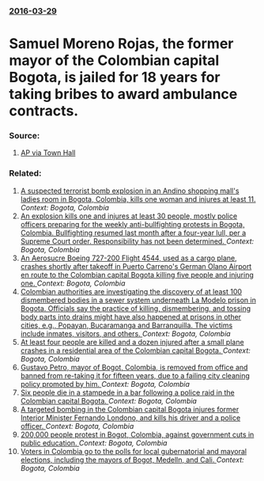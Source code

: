 ### [2016-03-29](/news/2016/03/29/index.md)

# Samuel Moreno Rojas, the former mayor of the Colombian capital Bogota, is jailed for 18 years for taking bribes to award ambulance contracts. 




### Source:

1. [AP via Town Hall](http://townhall.com/news/politics-elections/2016/03/29/exmayor-of-colombias-capital-jailed-18-years-for-graft-n2140740)

### Related:

1. [A suspected terrorist bomb explosion in an Andino shopping mall's ladies room in Bogota, Colombia, kills one woman and injures at least 11. ](/news/2017/06/17/a-suspected-terrorist-bomb-explosion-in-an-andino-shopping-mall-s-ladies-room-in-bogota-colombia-kills-one-woman-and-injures-at-least-11.md) _Context: Bogota, Colombia_
2. [An explosion kills one and injures at least 30 people, mostly police officers preparing for the weekly anti-bullfighting protests in Bogota, Colombia. Bullfighting resumed last month after  a four-year lull, per a Supreme Court order. Responsibility has not been determined. ](/news/2017/02/19/an-explosion-kills-one-and-injures-at-least-30-people-mostly-police-officers-preparing-for-the-weekly-anti-bullfighting-protests-in-bogota.md) _Context: Bogota, Colombia_
3. [An Aerosucre Boeing 727-200 Flight 4544, used as a cargo plane, crashes shortly after takeoff in Puerto Carreno's German Olano Airport en route to the Colombian capital Bogota killing five people and injuring one. ](/news/2016/12/20/an-aerosucre-boeing-727-200-flight-4544-used-as-a-cargo-plane-crashes-shortly-after-takeoff-in-puerto-carreno-s-germa-n-olano-airport-en-r.md) _Context: Bogota, Colombia_
4. [Colombian authorities are investigating the discovery of at least 100 dismembered bodies in a sewer system underneath La Modelo prison in Bogota. Officials say the practice of killing, dismembering, and tossing  body parts into drains might have also happened at prisons in other cities, e.g.,  Popayan, Bucaramanga and Barranquilla. The victims include inmates, visitors, and others. ](/news/2016/02/17/colombian-authorities-are-investigating-the-discovery-of-at-least-100-dismembered-bodies-in-a-sewer-system-underneath-la-modelo-prison-in-bo.md) _Context: Bogota, Colombia_
5. [At least four people are killed and a dozen injured after a small plane crashes in a residential area of the Colombian capital Bogota. ](/news/2015/10/18/at-least-four-people-are-killed-and-a-dozen-injured-after-a-small-plane-crashes-in-a-residential-area-of-the-colombian-capital-bogota.md) _Context: Bogota, Colombia_
6. [Gustavo Petro, mayor of Bogot, Colombia, is removed from office and banned from re-taking it for fifteen years, due to a failing city cleaning policy promoted by him. ](/news/2013/12/9/gustavo-petro-mayor-of-bogota-colombia-is-removed-from-office-and-banned-from-re-taking-it-for-fifteen-years-due-to-a-failing-city-clean.md) _Context: Bogota, Colombia_
7. [Six people die in a stampede in a bar following a police raid in the Colombian capital Bogota. ](/news/2013/09/15/six-people-die-in-a-stampede-in-a-bar-following-a-police-raid-in-the-colombian-capital-bogota.md) _Context: Bogota, Colombia_
8. [A targeted bombing in the Colombian capital Bogota injures former Interior Minister Fernando Londono, and kills his driver and a police officer. ](/news/2012/05/15/a-targeted-bombing-in-the-colombian-capital-bogota-injures-former-interior-minister-fernando-londoa-o-and-kills-his-driver-and-a-police-off.md) _Context: Bogota, Colombia_
9. [200,000 people protest in Bogot, Colombia, against government cuts in public education. ](/news/2011/11/14/200-000-people-protest-in-bogota-colombia-against-government-cuts-in-public-education.md) _Context: Bogota, Colombia_
10. [Voters in Colombia go to the polls for local gubernatorial and mayoral elections, including the mayors of Bogot, Medelln, and Cali. ](/news/2011/10/30/voters-in-colombia-go-to-the-polls-for-local-gubernatorial-and-mayoral-elections-including-the-mayors-of-bogota-medellin-and-cali.md) _Context: Bogota, Colombia_

